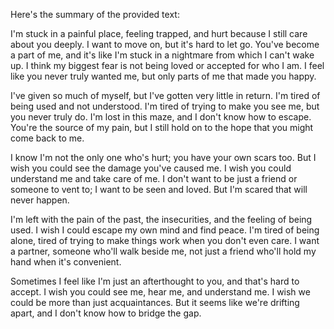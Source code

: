 Here's the summary of the provided text:

I'm stuck in a painful place, feeling trapped, and hurt because I still care about you deeply. I want to move on, but it's hard to let go. You've become a part of me, and it's like I'm stuck in a nightmare from which I can't wake up. I think my biggest fear is not being loved or accepted for who I am. I feel like you never truly wanted me, but only parts of me that made you happy.

I've given so much of myself, but I've gotten very little in return. I'm tired of being used and not understood. I'm tired of trying to make you see me, but you never truly do. I'm lost in this maze, and I don't know how to escape. You're the source of my pain, but I still hold on to the hope that you might come back to me.

I know I'm not the only one who's hurt; you have your own scars too. But I wish you could see the damage you've caused me. I wish you could understand me and take care of me. I don't want to be just a friend or someone to vent to; I want to be seen and loved. But I'm scared that will never happen.

I'm left with the pain of the past, the insecurities, and the feeling of being used. I wish I could escape my own mind and find peace. I'm tired of being alone, tired of trying to make things work when you don't even care. I want a partner, someone who'll walk beside me, not just a friend who'll hold my hand when it's convenient.

Sometimes I feel like I'm just an afterthought to you, and that's hard to accept. I wish you could see me, hear me, and understand me. I wish we could be more than just acquaintances. But it seems like we're drifting apart, and I don't know how to bridge the gap. 